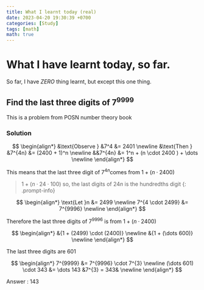 ```yaml
---
title: What I learnt today (real)
date: 2023-04-20 19:30:39 +0700
categories: [Study]
tags: [math]
math: true
---
```


# What I have learnt today, so far.

So far, I have *ZERO* thing learnt, but except this one thing.

## Find the last three digits of $7^{9999}$

This is a problem from POSN number theory book

### Solution
$$
\begin{align*}
&\text{Observe } &7^4 &= 2401 \newline
&\text{Then } &7^{4n} &= (2400 + 1)^n \newline
&&7^{4n} &= 1^n + (n \cdot 2400 ) + \dots \newline
\end{align*}
$$

$\text{This means that the last three digit of } 7^{4n} \text{comes from } 1 + (n \cdot 2400)$
> $1 + (n \cdot 24 \cdot 100)$ so, the last digits of $24n$ is the hundredths digit 
{: .prompt-info}

$$
\begin{align*}
\text{Let }n &= 2499 \newline
7^{4 \cdot 2499} &= 7^{9996} \newline
\end{align*}
$$

$\text{Therefore the last three digits of }7^{9996} \text{ is from } 1 + (n \cdot 2400)$

$$
\begin{align*}
&{1 + (2499) \cdot (2400)} \newline
&{1 + (\dots 600)} \newline
\end{align*}
$$

$\text{The last three digits are } 601$

$$
\begin{align*}
7^{9999} &= 7^{9996} \cdot 7^{3} \newline
(\dots 601) \cdot 343 &= \dots 143 &7^{3} = 343& \newline
\end{align*}
$$

$\text{Answer : } 143$